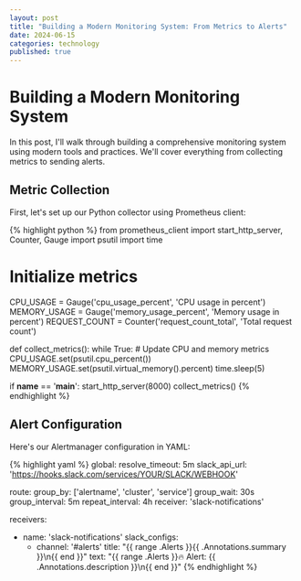 ```yaml
---
layout: post
title: "Building a Modern Monitoring System: From Metrics to Alerts"
date: 2024-06-15
categories: technology
published: true
---
```


# Building a Modern Monitoring System

In this post, I'll walk through building a comprehensive monitoring system using modern tools and practices. We'll cover everything from collecting metrics to sending alerts.

## Metric Collection

First, let's set up our Python collector using Prometheus client:

{% highlight python %}
from prometheus_client import start_http_server, Counter, Gauge
import psutil
import time

# Initialize metrics
CPU_USAGE = Gauge('cpu_usage_percent', 'CPU usage in percent')
MEMORY_USAGE = Gauge('memory_usage_percent', 'Memory usage in percent')
REQUEST_COUNT = Counter('request_count_total', 'Total request count')

def collect_metrics():
    while True:
        # Update CPU and memory metrics
        CPU_USAGE.set(psutil.cpu_percent())
        MEMORY_USAGE.set(psutil.virtual_memory().percent)
        time.sleep(5)

if __name__ == '__main__':
    start_http_server(8000)
    collect_metrics()
{% endhighlight %}

## Alert Configuration

Here's our Alertmanager configuration in YAML:

{% highlight yaml %}
global:
  resolve_timeout: 5m
  slack_api_url: 'https://hooks.slack.com/services/YOUR/SLACK/WEBHOOK'

route:
  group_by: ['alertname', 'cluster', 'service']
  group_wait: 30s
  group_interval: 5m
  repeat_interval: 4h
  receiver: 'slack-notifications'

receivers:
- name: 'slack-notifications'
  slack_configs:
  - channel: '#alerts'
    title: "{{ range .Alerts }}{{ .Annotations.summary }}\n{{ end }}"
    text: "{{ range .Alerts }}🔥 Alert: {{ .Annotations.description }}\n{{ end }}"
{% endhighlight %}